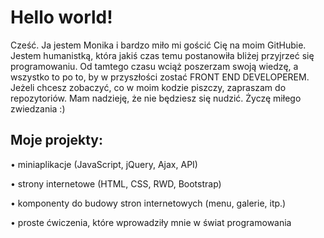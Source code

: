 # Hello world!

Cześć. Ja jestem Monika i bardzo miło mi gościć Cię na moim GitHubie. Jestem humanistką, która jakiś czas temu postanowiła bliżej przyjrzeć się programowaniu. Od tamtego czasu wciąż poszerzam swoją wiedzę, a wszystko to po to, by w przyszłości zostać FRONT END DEVELOPEREM. Jeżeli chcesz zobaczyć, co w moim kodzie piszczy, zapraszam do repozytoriów. Mam nadzieję, że nie będziesz się nudzić. Życzę miłego zwiedzania :) 

## Moje projekty:

•	miniaplikacje (JavaScript, jQuery, Ajax, API)

•	strony internetowe (HTML, CSS, RWD, Bootstrap)

•	komponenty do budowy stron internetowych (menu, galerie, itp.)

•	proste ćwiczenia, które wprowadziły mnie w świat programowania   
